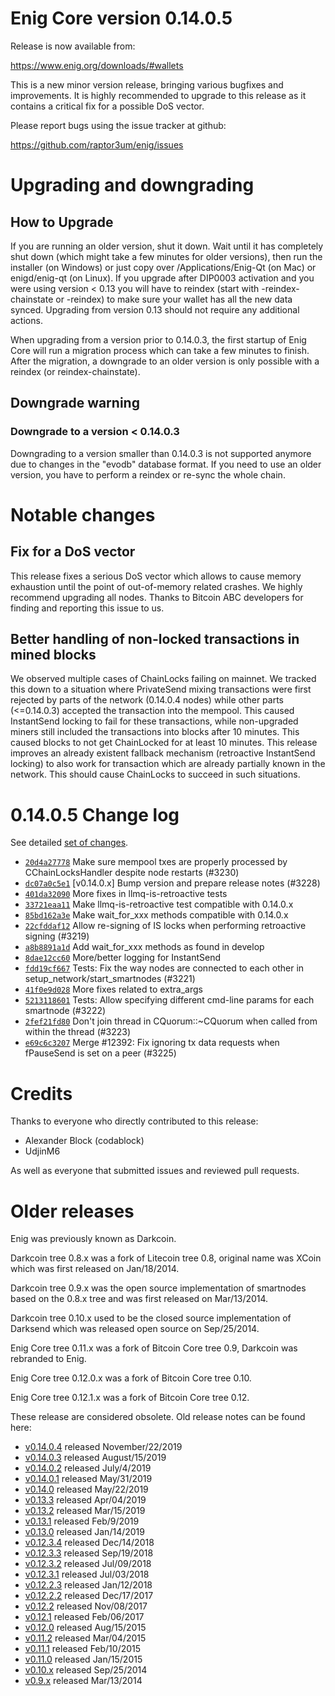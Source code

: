 Enig Core version 0.14.0.5
==========================

Release is now available from:

  <https://www.enig.org/downloads/#wallets>

This is a new minor version release, bringing various bugfixes and improvements.
It is highly recommended to upgrade to this release as it contains a critical
fix for a possible DoS vector.

Please report bugs using the issue tracker at github:

  <https://github.com/raptor3um/enig/issues>


Upgrading and downgrading
=========================

How to Upgrade
--------------

If you are running an older version, shut it down. Wait until it has completely
shut down (which might take a few minutes for older versions), then run the
installer (on Windows) or just copy over /Applications/Enig-Qt (on Mac) or
enigd/enig-qt (on Linux). If you upgrade after DIP0003 activation and you were
using version < 0.13 you will have to reindex (start with -reindex-chainstate
or -reindex) to make sure your wallet has all the new data synced. Upgrading from
version 0.13 should not require any additional actions.

When upgrading from a version prior to 0.14.0.3, the
first startup of Enig Core will run a migration process which can take a few minutes
to finish. After the migration, a downgrade to an older version is only possible with
a reindex (or reindex-chainstate).

Downgrade warning
-----------------

### Downgrade to a version < 0.14.0.3

Downgrading to a version smaller than 0.14.0.3 is not supported anymore due to changes
in the "evodb" database format. If you need to use an older version, you have to perform
a reindex or re-sync the whole chain.

Notable changes
===============

Fix for a DoS vector
--------------------

This release fixes a serious DoS vector which allows to cause memory exhaustion until the point of
out-of-memory related crashes. We highly recommend upgrading all nodes. Thanks to Bitcoin ABC
developers for finding and reporting this issue to us.

Better handling of non-locked transactions in mined blocks
----------------------------------------------------------

We observed multiple cases of ChainLocks failing on mainnet. We tracked this down to a situation where
PrivateSend mixing transactions were first rejected by parts of the network (0.14.0.4 nodes) while other parts
(<=0.14.0.3) accepted the transaction into the mempool. This caused InstantSend locking to fail for these
transactions, while non-upgraded miners still included the transactions into blocks after 10 minutes.
This caused blocks to not get ChainLocked for at least 10 minutes. This release improves an already existent
fallback mechanism (retroactive InstantSend locking) to also work for transaction which are already partially
known in the network. This should cause ChainLocks to succeed in such situations.

0.14.0.5 Change log
===================

See detailed [set of changes](https://github.com/raptor3um/enig/compare/v0.14.0.4...enig:v0.14.0.5).

- [`20d4a27778`](https://github.com/raptor3um/enig/commit/dc07a0c5e1) Make sure mempool txes are properly processed by CChainLocksHandler despite node restarts (#3230)
- [`dc07a0c5e1`](https://github.com/raptor3um/enig/commit/dc07a0c5e1) [v0.14.0.x] Bump version and prepare release notes (#3228)
- [`401da32090`](https://github.com/raptor3um/enig/commit/401da32090) More fixes in llmq-is-retroactive tests
- [`33721eaa11`](https://github.com/raptor3um/enig/commit/33721eaa11) Make llmq-is-retroactive test compatible with 0.14.0.x
- [`85bd162a3e`](https://github.com/raptor3um/enig/commit/85bd162a3e) Make wait_for_xxx methods compatible with 0.14.0.x
- [`22cfddaf12`](https://github.com/raptor3um/enig/commit/22cfddaf12) Allow re-signing of IS locks when performing retroactive signing (#3219)
- [`a8b8891a1d`](https://github.com/raptor3um/enig/commit/a8b8891a1d) Add wait_for_xxx methods as found in develop
- [`8dae12cc60`](https://github.com/raptor3um/enig/commit/8dae12cc60) More/better logging for InstantSend
- [`fdd19cf667`](https://github.com/raptor3um/enig/commit/fdd19cf667) Tests: Fix the way nodes are connected to each other in setup_network/start_smartnodes (#3221)
- [`41f0e9d028`](https://github.com/raptor3um/enig/commit/41f0e9d028) More fixes related to extra_args
- [`5213118601`](https://github.com/raptor3um/enig/commit/5213118601) Tests: Allow specifying different cmd-line params for each smartnode (#3222)
- [`2fef21fd80`](https://github.com/raptor3um/enig/commit/2fef21fd80) Don't join thread in CQuorum::~CQuorum when called from within the thread (#3223)
- [`e69c6c3207`](https://github.com/raptor3um/enig/commit/e69c6c3207) Merge #12392: Fix ignoring tx data requests when fPauseSend is set on a peer (#3225)

Credits
=======

Thanks to everyone who directly contributed to this release:

- Alexander Block (codablock)
- UdjinM6

As well as everyone that submitted issues and reviewed pull requests.

Older releases
==============

Enig was previously known as Darkcoin.

Darkcoin tree 0.8.x was a fork of Litecoin tree 0.8, original name was XCoin
which was first released on Jan/18/2014.

Darkcoin tree 0.9.x was the open source implementation of smartnodes based on
the 0.8.x tree and was first released on Mar/13/2014.

Darkcoin tree 0.10.x used to be the closed source implementation of Darksend
which was released open source on Sep/25/2014.

Enig Core tree 0.11.x was a fork of Bitcoin Core tree 0.9,
Darkcoin was rebranded to Enig.

Enig Core tree 0.12.0.x was a fork of Bitcoin Core tree 0.10.

Enig Core tree 0.12.1.x was a fork of Bitcoin Core tree 0.12.

These release are considered obsolete. Old release notes can be found here:

- [v0.14.0.4](https://github.com/raptor3um/enig/blob/master/doc/release-notes/enig/release-notes-0.14.0.4.md) released November/22/2019
- [v0.14.0.3](https://github.com/raptor3um/enig/blob/master/doc/release-notes/enig/release-notes-0.14.0.3.md) released August/15/2019
- [v0.14.0.2](https://github.com/raptor3um/enig/blob/master/doc/release-notes/enig/release-notes-0.14.0.2.md) released July/4/2019
- [v0.14.0.1](https://github.com/raptor3um/enig/blob/master/doc/release-notes/enig/release-notes-0.14.0.1.md) released May/31/2019
- [v0.14.0](https://github.com/raptor3um/enig/blob/master/doc/release-notes/enig/release-notes-0.14.0.md) released May/22/2019
- [v0.13.3](https://github.com/raptor3um/enig/blob/master/doc/release-notes/enig/release-notes-0.13.3.md) released Apr/04/2019
- [v0.13.2](https://github.com/raptor3um/enig/blob/master/doc/release-notes/enig/release-notes-0.13.2.md) released Mar/15/2019
- [v0.13.1](https://github.com/raptor3um/enig/blob/master/doc/release-notes/enig/release-notes-0.13.1.md) released Feb/9/2019
- [v0.13.0](https://github.com/raptor3um/enig/blob/master/doc/release-notes/enig/release-notes-0.13.0.md) released Jan/14/2019
- [v0.12.3.4](https://github.com/raptor3um/enig/blob/master/doc/release-notes/enig/release-notes-0.12.3.4.md) released Dec/14/2018
- [v0.12.3.3](https://github.com/raptor3um/enig/blob/master/doc/release-notes/enig/release-notes-0.12.3.3.md) released Sep/19/2018
- [v0.12.3.2](https://github.com/raptor3um/enig/blob/master/doc/release-notes/enig/release-notes-0.12.3.2.md) released Jul/09/2018
- [v0.12.3.1](https://github.com/raptor3um/enig/blob/master/doc/release-notes/enig/release-notes-0.12.3.1.md) released Jul/03/2018
- [v0.12.2.3](https://github.com/raptor3um/enig/blob/master/doc/release-notes/enig/release-notes-0.12.2.3.md) released Jan/12/2018
- [v0.12.2.2](https://github.com/raptor3um/enig/blob/master/doc/release-notes/enig/release-notes-0.12.2.2.md) released Dec/17/2017
- [v0.12.2](https://github.com/raptor3um/enig/blob/master/doc/release-notes/enig/release-notes-0.12.2.md) released Nov/08/2017
- [v0.12.1](https://github.com/raptor3um/enig/blob/master/doc/release-notes/enig/release-notes-0.12.1.md) released Feb/06/2017
- [v0.12.0](https://github.com/raptor3um/enig/blob/master/doc/release-notes/enig/release-notes-0.12.0.md) released Aug/15/2015
- [v0.11.2](https://github.com/raptor3um/enig/blob/master/doc/release-notes/enig/release-notes-0.11.2.md) released Mar/04/2015
- [v0.11.1](https://github.com/raptor3um/enig/blob/master/doc/release-notes/enig/release-notes-0.11.1.md) released Feb/10/2015
- [v0.11.0](https://github.com/raptor3um/enig/blob/master/doc/release-notes/enig/release-notes-0.11.0.md) released Jan/15/2015
- [v0.10.x](https://github.com/raptor3um/enig/blob/master/doc/release-notes/enig/release-notes-0.10.0.md) released Sep/25/2014
- [v0.9.x](https://github.com/raptor3um/enig/blob/master/doc/release-notes/enig/release-notes-0.9.0.md) released Mar/13/2014

